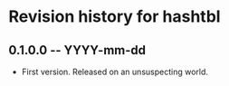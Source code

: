 # Revision history for hashtbl

## 0.1.0.0 -- YYYY-mm-dd

* First version. Released on an unsuspecting world.
